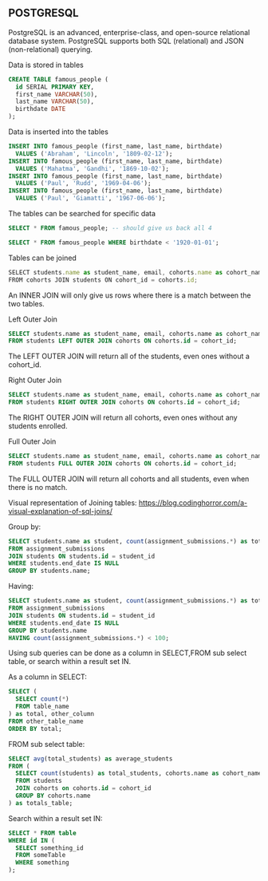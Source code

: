## POSTGRESQL

PostgreSQL is an advanced, enterprise-class, and open-source relational database system. PostgreSQL supports both SQL (relational) and JSON (non-relational) querying.

Data is stored in tables
```sql
CREATE TABLE famous_people (
  id SERIAL PRIMARY KEY,
  first_name VARCHAR(50),
  last_name VARCHAR(50),
  birthdate DATE
);
```

Data is inserted into the tables
```sql
INSERT INTO famous_people (first_name, last_name, birthdate)
  VALUES ('Abraham', 'Lincoln', '1809-02-12');
INSERT INTO famous_people (first_name, last_name, birthdate)
  VALUES ('Mahatma', 'Gandhi', '1869-10-02');
INSERT INTO famous_people (first_name, last_name, birthdate)
  VALUES ('Paul', 'Rudd', '1969-04-06');
INSERT INTO famous_people (first_name, last_name, birthdate)
  VALUES ('Paul', 'Giamatti', '1967-06-06');
```

The tables can be searched for specific data
```sql
SELECT * FROM famous_people; -- should give us back all 4
```

```sql
SELECT * FROM famous_people WHERE birthdate < '1920-01-01';
```

Tables can be joined
```js
SELECT students.name as student_name, email, cohorts.name as cohort_name
FROM cohorts JOIN students ON cohort_id = cohorts.id;
```
An INNER JOIN will only give us rows where there is a match between the two tables.

Left Outer Join
```sql
SELECT students.name as student_name, email, cohorts.name as cohort_name
FROM students LEFT OUTER JOIN cohorts ON cohorts.id = cohort_id;
```
The LEFT OUTER JOIN will return all of the students, even ones without a cohort_id.

Right Outer Join
```sql
SELECT students.name as student_name, email, cohorts.name as cohort_name
FROM students RIGHT OUTER JOIN cohorts ON cohorts.id = cohort_id;
```
The RIGHT OUTER JOIN will return all cohorts, even ones without any students enrolled.

Full Outer Join
```sql
SELECT students.name as student_name, email, cohorts.name as cohort_name
FROM students FULL OUTER JOIN cohorts ON cohorts.id = cohort_id;
```
The FULL OUTER JOIN will return all cohorts and all students, even when there is no match.

Visual representation of Joining tables: 
https://blog.codinghorror.com/a-visual-explanation-of-sql-joins/

Group by:
```sql
SELECT students.name as student, count(assignment_submissions.*) as total_submissions
FROM assignment_submissions
JOIN students ON students.id = student_id
WHERE students.end_date IS NULL
GROUP BY students.name;
```

Having:
```sql
SELECT students.name as student, count(assignment_submissions.*) as total_submissions
FROM assignment_submissions
JOIN students ON students.id = student_id
WHERE students.end_date IS NULL
GROUP BY students.name
HAVING count(assignment_submissions.*) < 100;
```

Using sub queries can be done as a column in SELECT,FROM sub select table, or search within a result set IN.

As a column in SELECT:
```sql
SELECT (
  SELECT count(*)
  FROM table_name
) as total, other_column
FROM other_table_name
ORDER BY total;
```

FROM sub select table:
```sql
SELECT avg(total_students) as average_students
FROM (
  SELECT count(students) as total_students, cohorts.name as cohort_name
  FROM students
  JOIN cohorts on cohorts.id = cohort_id
  GROUP BY cohorts.name
) as totals_table;
```

Search within a result set IN:
```sql
SELECT * FROM table
WHERE id IN (
  SELECT something_id
  FROM someTable
  WHERE something
);
```